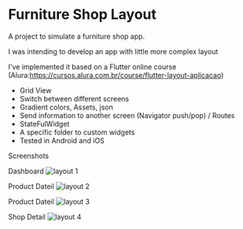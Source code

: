 # Furniture Shop Layout

A project to simulate a furniture shop app.

I was intending to develop an app with little more complex layout

I've implemented it based on a Flutter online course (Alura:https://cursos.alura.com.br/course/flutter-layout-aplicacao)

- Grid View
- Switch between different screens
- Gradient colors, Assets, json
- Send information to another screen (Navigator push/pop) / Routes
- StateFulWidget
- A specific folder to custom widgets
- Tested in Android and iOS

Screenshots

Dashboard
![layout 1][layout1]

Product Dateil
![layout 2][layout2]

Product Dateil
![layout 3][layout3]

Shop Detail
![layout 4][layout4]



[layout1]: https://github.com/leonardopresoto/flutter_layout_example/blob/main/screenshots/layout1.png
[layout2]: https://github.com/leonardopresoto/flutter_layout_example/blob/main/screenshots/layout2.png
[layout3]: https://github.com/leonardopresoto/flutter_layout_example/blob/main/screenshots/layout3.png
[layout4]: https://github.com/leonardopresoto/flutter_layout_example/blob/main/screenshots/layout4.png
